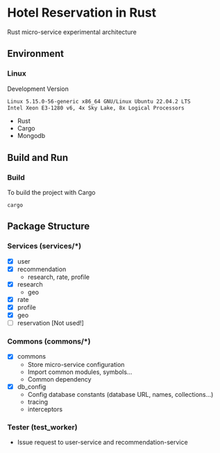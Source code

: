 # Hotel Reservation in Rust
Rust micro-service experimental architecture

## Environment
### Linux
Development Version
``` bash
Linux 5.15.0-56-generic x86_64 GNU/Linux Ubuntu 22.04.2 LTS
Intel Xeon E3-1280 v6, 4x Sky Lake, 8x Logical Processors
```
- Rust
- Cargo
- Mongodb

## Build and Run
### Build
To build the project with Cargo
``` shell
cargo
```


## Package Structure
### Services (services/*)
- [x] user
- [x] recommendation 
    - research, rate, profile
- [x] research
    - geo
- [x] rate
- [x] profile
- [x] geo
- [ ] reservation [Not used!]

### Commons (commons/*)
- [x] commons
    - Store micro-service configuration
    - Import common modules, symbols...
    - Common dependency
- [x] db_config
    - Config database constants (database URL, names, collections...)
    - tracing
    - interceptors

### Tester (test_worker)
- Issue request to user-service and recommendation-service



